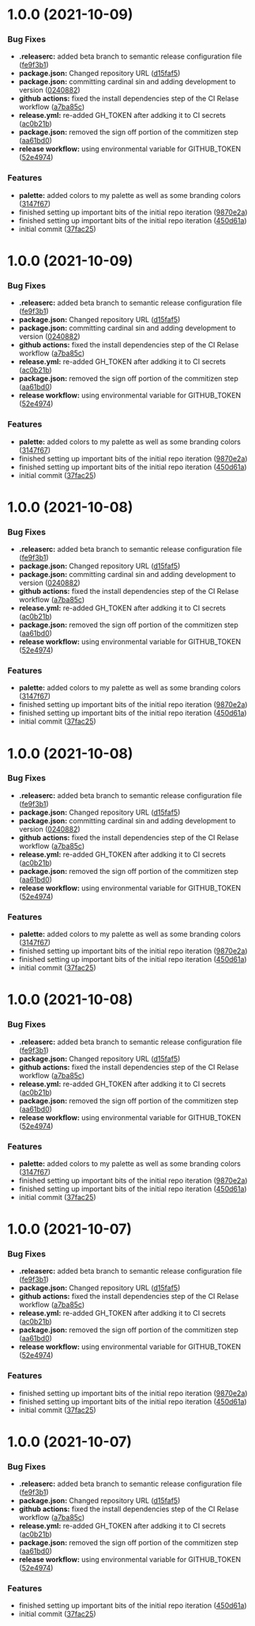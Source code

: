 # 1.0.0 (2021-10-09)


### Bug Fixes

* **.releaserc:** added beta branch to semantic release configuration file ([fe9f3b1](https://github.com/blackboardd/magui/commit/fe9f3b120788e83ab2fe527e35893362192702e2))
* **package.json:** Changed repository URL ([d15faf5](https://github.com/blackboardd/magui/commit/d15faf578fccb5bd775db48c78dd699b676cb8cd))
* **package.json:** committing cardinal sin and adding development to version ([0240882](https://github.com/blackboardd/magui/commit/02408821d6970d62404ec39f54bb8ece2f983700))
* **github actions:** fixed the install dependencies step of the CI Relase workflow ([a7ba85c](https://github.com/blackboardd/magui/commit/a7ba85c275f3ae6476b65bbbe18e5735ef35fb7a))
* **release.yml:** re-added GH_TOKEN after addking it to CI secrets ([ac0b21b](https://github.com/blackboardd/magui/commit/ac0b21b3d586d4d531ce4b1ddc0e89cd6777e3df))
* **package.json:** removed the sign off portion of the commitizen step ([aa61bd0](https://github.com/blackboardd/magui/commit/aa61bd03a53de2989332e261388b2f7bab5b5c79))
* **release workflow:** using environmental variable for GITHUB_TOKEN ([52e4974](https://github.com/blackboardd/magui/commit/52e497400ed8e4107e1a19ca653c4e62495476c2))


### Features

* **palette:** added colors to my palette as well as some branding colors ([3147f67](https://github.com/blackboardd/magui/commit/3147f6737d37f53f1a134cebd1f315b9024c7416))
* finished setting up important bits of the initial repo iteration ([9870e2a](https://github.com/blackboardd/magui/commit/9870e2affd2627d60437090bec24745fc883bcab))
* finished setting up important bits of the initial repo iteration ([450d61a](https://github.com/blackboardd/magui/commit/450d61a5c16b048f5d6869c1325d37d57fe84802))
* initial commit ([37fac25](https://github.com/blackboardd/magui/commit/37fac255952f16f8b5237e25f8a4ed172ea332cc))

# 1.0.0 (2021-10-09)


### Bug Fixes

* **.releaserc:** added beta branch to semantic release configuration file ([fe9f3b1](https://github.com/blackboardd/magui/commit/fe9f3b120788e83ab2fe527e35893362192702e2))
* **package.json:** Changed repository URL ([d15faf5](https://github.com/blackboardd/magui/commit/d15faf578fccb5bd775db48c78dd699b676cb8cd))
* **package.json:** committing cardinal sin and adding development to version ([0240882](https://github.com/blackboardd/magui/commit/02408821d6970d62404ec39f54bb8ece2f983700))
* **github actions:** fixed the install dependencies step of the CI Relase workflow ([a7ba85c](https://github.com/blackboardd/magui/commit/a7ba85c275f3ae6476b65bbbe18e5735ef35fb7a))
* **release.yml:** re-added GH_TOKEN after addking it to CI secrets ([ac0b21b](https://github.com/blackboardd/magui/commit/ac0b21b3d586d4d531ce4b1ddc0e89cd6777e3df))
* **package.json:** removed the sign off portion of the commitizen step ([aa61bd0](https://github.com/blackboardd/magui/commit/aa61bd03a53de2989332e261388b2f7bab5b5c79))
* **release workflow:** using environmental variable for GITHUB_TOKEN ([52e4974](https://github.com/blackboardd/magui/commit/52e497400ed8e4107e1a19ca653c4e62495476c2))


### Features

* **palette:** added colors to my palette as well as some branding colors ([3147f67](https://github.com/blackboardd/magui/commit/3147f6737d37f53f1a134cebd1f315b9024c7416))
* finished setting up important bits of the initial repo iteration ([9870e2a](https://github.com/blackboardd/magui/commit/9870e2affd2627d60437090bec24745fc883bcab))
* finished setting up important bits of the initial repo iteration ([450d61a](https://github.com/blackboardd/magui/commit/450d61a5c16b048f5d6869c1325d37d57fe84802))
* initial commit ([37fac25](https://github.com/blackboardd/magui/commit/37fac255952f16f8b5237e25f8a4ed172ea332cc))

# 1.0.0 (2021-10-08)


### Bug Fixes

* **.releaserc:** added beta branch to semantic release configuration file ([fe9f3b1](https://github.com/blackboardd/magui/commit/fe9f3b120788e83ab2fe527e35893362192702e2))
* **package.json:** Changed repository URL ([d15faf5](https://github.com/blackboardd/magui/commit/d15faf578fccb5bd775db48c78dd699b676cb8cd))
* **package.json:** committing cardinal sin and adding development to version ([0240882](https://github.com/blackboardd/magui/commit/02408821d6970d62404ec39f54bb8ece2f983700))
* **github actions:** fixed the install dependencies step of the CI Relase workflow ([a7ba85c](https://github.com/blackboardd/magui/commit/a7ba85c275f3ae6476b65bbbe18e5735ef35fb7a))
* **release.yml:** re-added GH_TOKEN after addking it to CI secrets ([ac0b21b](https://github.com/blackboardd/magui/commit/ac0b21b3d586d4d531ce4b1ddc0e89cd6777e3df))
* **package.json:** removed the sign off portion of the commitizen step ([aa61bd0](https://github.com/blackboardd/magui/commit/aa61bd03a53de2989332e261388b2f7bab5b5c79))
* **release workflow:** using environmental variable for GITHUB_TOKEN ([52e4974](https://github.com/blackboardd/magui/commit/52e497400ed8e4107e1a19ca653c4e62495476c2))


### Features

* **palette:** added colors to my palette as well as some branding colors ([3147f67](https://github.com/blackboardd/magui/commit/3147f6737d37f53f1a134cebd1f315b9024c7416))
* finished setting up important bits of the initial repo iteration ([9870e2a](https://github.com/blackboardd/magui/commit/9870e2affd2627d60437090bec24745fc883bcab))
* finished setting up important bits of the initial repo iteration ([450d61a](https://github.com/blackboardd/magui/commit/450d61a5c16b048f5d6869c1325d37d57fe84802))
* initial commit ([37fac25](https://github.com/blackboardd/magui/commit/37fac255952f16f8b5237e25f8a4ed172ea332cc))

# 1.0.0 (2021-10-08)


### Bug Fixes

* **.releaserc:** added beta branch to semantic release configuration file ([fe9f3b1](https://github.com/blackboardd/magui/commit/fe9f3b120788e83ab2fe527e35893362192702e2))
* **package.json:** Changed repository URL ([d15faf5](https://github.com/blackboardd/magui/commit/d15faf578fccb5bd775db48c78dd699b676cb8cd))
* **package.json:** committing cardinal sin and adding development to version ([0240882](https://github.com/blackboardd/magui/commit/02408821d6970d62404ec39f54bb8ece2f983700))
* **github actions:** fixed the install dependencies step of the CI Relase workflow ([a7ba85c](https://github.com/blackboardd/magui/commit/a7ba85c275f3ae6476b65bbbe18e5735ef35fb7a))
* **release.yml:** re-added GH_TOKEN after addking it to CI secrets ([ac0b21b](https://github.com/blackboardd/magui/commit/ac0b21b3d586d4d531ce4b1ddc0e89cd6777e3df))
* **package.json:** removed the sign off portion of the commitizen step ([aa61bd0](https://github.com/blackboardd/magui/commit/aa61bd03a53de2989332e261388b2f7bab5b5c79))
* **release workflow:** using environmental variable for GITHUB_TOKEN ([52e4974](https://github.com/blackboardd/magui/commit/52e497400ed8e4107e1a19ca653c4e62495476c2))


### Features

* **palette:** added colors to my palette as well as some branding colors ([3147f67](https://github.com/blackboardd/magui/commit/3147f6737d37f53f1a134cebd1f315b9024c7416))
* finished setting up important bits of the initial repo iteration ([9870e2a](https://github.com/blackboardd/magui/commit/9870e2affd2627d60437090bec24745fc883bcab))
* finished setting up important bits of the initial repo iteration ([450d61a](https://github.com/blackboardd/magui/commit/450d61a5c16b048f5d6869c1325d37d57fe84802))
* initial commit ([37fac25](https://github.com/blackboardd/magui/commit/37fac255952f16f8b5237e25f8a4ed172ea332cc))

# 1.0.0 (2021-10-08)


### Bug Fixes

* **.releaserc:** added beta branch to semantic release configuration file ([fe9f3b1](https://github.com/blackboardd/magui/commit/fe9f3b120788e83ab2fe527e35893362192702e2))
* **package.json:** Changed repository URL ([d15faf5](https://github.com/blackboardd/magui/commit/d15faf578fccb5bd775db48c78dd699b676cb8cd))
* **github actions:** fixed the install dependencies step of the CI Relase workflow ([a7ba85c](https://github.com/blackboardd/magui/commit/a7ba85c275f3ae6476b65bbbe18e5735ef35fb7a))
* **release.yml:** re-added GH_TOKEN after addking it to CI secrets ([ac0b21b](https://github.com/blackboardd/magui/commit/ac0b21b3d586d4d531ce4b1ddc0e89cd6777e3df))
* **package.json:** removed the sign off portion of the commitizen step ([aa61bd0](https://github.com/blackboardd/magui/commit/aa61bd03a53de2989332e261388b2f7bab5b5c79))
* **release workflow:** using environmental variable for GITHUB_TOKEN ([52e4974](https://github.com/blackboardd/magui/commit/52e497400ed8e4107e1a19ca653c4e62495476c2))


### Features

* **palette:** added colors to my palette as well as some branding colors ([3147f67](https://github.com/blackboardd/magui/commit/3147f6737d37f53f1a134cebd1f315b9024c7416))
* finished setting up important bits of the initial repo iteration ([9870e2a](https://github.com/blackboardd/magui/commit/9870e2affd2627d60437090bec24745fc883bcab))
* finished setting up important bits of the initial repo iteration ([450d61a](https://github.com/blackboardd/magui/commit/450d61a5c16b048f5d6869c1325d37d57fe84802))
* initial commit ([37fac25](https://github.com/blackboardd/magui/commit/37fac255952f16f8b5237e25f8a4ed172ea332cc))

# 1.0.0 (2021-10-07)


### Bug Fixes

* **.releaserc:** added beta branch to semantic release configuration file ([fe9f3b1](https://github.com/blackboardd/magui/commit/fe9f3b120788e83ab2fe527e35893362192702e2))
* **package.json:** Changed repository URL ([d15faf5](https://github.com/blackboardd/magui/commit/d15faf578fccb5bd775db48c78dd699b676cb8cd))
* **github actions:** fixed the install dependencies step of the CI Relase workflow ([a7ba85c](https://github.com/blackboardd/magui/commit/a7ba85c275f3ae6476b65bbbe18e5735ef35fb7a))
* **release.yml:** re-added GH_TOKEN after addking it to CI secrets ([ac0b21b](https://github.com/blackboardd/magui/commit/ac0b21b3d586d4d531ce4b1ddc0e89cd6777e3df))
* **package.json:** removed the sign off portion of the commitizen step ([aa61bd0](https://github.com/blackboardd/magui/commit/aa61bd03a53de2989332e261388b2f7bab5b5c79))
* **release workflow:** using environmental variable for GITHUB_TOKEN ([52e4974](https://github.com/blackboardd/magui/commit/52e497400ed8e4107e1a19ca653c4e62495476c2))


### Features

* finished setting up important bits of the initial repo iteration ([9870e2a](https://github.com/blackboardd/magui/commit/9870e2affd2627d60437090bec24745fc883bcab))
* finished setting up important bits of the initial repo iteration ([450d61a](https://github.com/blackboardd/magui/commit/450d61a5c16b048f5d6869c1325d37d57fe84802))
* initial commit ([37fac25](https://github.com/blackboardd/magui/commit/37fac255952f16f8b5237e25f8a4ed172ea332cc))

# 1.0.0 (2021-10-07)


### Bug Fixes

* **.releaserc:** added beta branch to semantic release configuration file ([fe9f3b1](https://github.com/blackboardd/magui/commit/fe9f3b120788e83ab2fe527e35893362192702e2))
* **package.json:** Changed repository URL ([d15faf5](https://github.com/blackboardd/magui/commit/d15faf578fccb5bd775db48c78dd699b676cb8cd))
* **github actions:** fixed the install dependencies step of the CI Relase workflow ([a7ba85c](https://github.com/blackboardd/magui/commit/a7ba85c275f3ae6476b65bbbe18e5735ef35fb7a))
* **release.yml:** re-added GH_TOKEN after addking it to CI secrets ([ac0b21b](https://github.com/blackboardd/magui/commit/ac0b21b3d586d4d531ce4b1ddc0e89cd6777e3df))
* **package.json:** removed the sign off portion of the commitizen step ([aa61bd0](https://github.com/blackboardd/magui/commit/aa61bd03a53de2989332e261388b2f7bab5b5c79))
* **release workflow:** using environmental variable for GITHUB_TOKEN ([52e4974](https://github.com/blackboardd/magui/commit/52e497400ed8e4107e1a19ca653c4e62495476c2))


### Features

* finished setting up important bits of the initial repo iteration ([450d61a](https://github.com/blackboardd/magui/commit/450d61a5c16b048f5d6869c1325d37d57fe84802))
* initial commit ([37fac25](https://github.com/blackboardd/magui/commit/37fac255952f16f8b5237e25f8a4ed172ea332cc))
